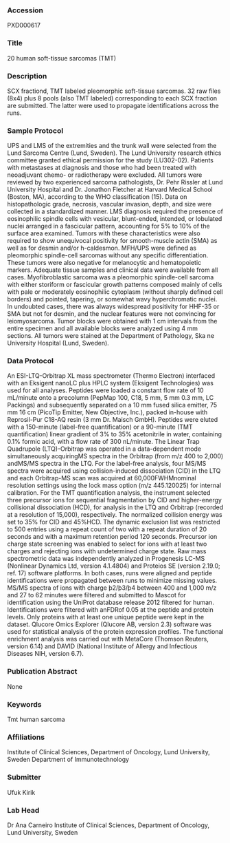 ### Accession
PXD000617

### Title
20 human soft-tissue sarcomas (TMT)

### Description
SCX fractiond, TMT labeled pleomorphic soft-tissue sarcomas. 32 raw files (8x4) plus 8 pools (also TMT labeled) corresponding to each SCX fraction are submitted. The latter were used to propagate identifications across the runs.

### Sample Protocol
UPS and LMS of the extremities and the trunk wall were selected from the Lund Sarcoma Centre (Lund, Sweden). The Lund University research ethics committee granted ethical permission for the study (LU302-02). Patients with metastases at diagnosis and those who had been treated with neoadjuvant chemo- or radiotherapy were excluded. All tumors were reviewed by two experienced sarcoma pathologists, Dr. Pehr Rissler at Lund University Hospital and Dr. Jonathon Fletcher at Harvard Medical School (Boston, MA), according to the WHO classification (15). Data on histopathologic grade, necrosis, vascular invasion, depth, and size were collected in a standardized manner. LMS diagnosis required the presence of eosinophilic spindle cells with vesicular, blunt-ended, intended, or lobulated nuclei arranged in a fascicular pattern, accounting for 5% to 10% of the surface area examined. Tumors with these characteristics were also required to show unequivocal positivity for smooth-muscle actin (SMA) as well as for desmin and/or h-caldesmon. MFH/UPS were defined as pleomorphic spindle-cell sarcomas without any specific differentiation. These tumors were also negative for melanocytic and hematopoietic markers. Adequate tissue samples and clinical data were available from all cases. Myofibroblastic sarcoma was a pleomorphic spindle-cell sarcoma with either storiform or fascicular growth patterns composed mainly of cells with pale or moderately eosinophilic cytoplasm (without sharply defined cell borders) and pointed, tapering, or somewhat wavy hyperchromatic nuclei. In undoubted cases, there was always widespread positivity for HHF-35 or SMA but not for desmin, and the nuclear features were not convincing for leiomyosarcoma. Tumor blocks were obtained with 1 cm intervals from the entire specimen and all available blocks were analyzed using 4 mm sections. All tumors were stained at the Department of Pathology, Ska ne University Hospital (Lund, Sweden).

### Data Protocol
An ESI-LTQ-Orbitrap XL mass spectrometer (Thermo Electron) interfaced with an Eksigent nanoLC plus HPLC system (Eksigent Technologies) was used for all analyses. Peptides were loaded a constant flow rate of 10 mL/minute onto a precolumn (PepMap 100, C18, 5 mm, 5 mm  0.3 mm, LC Packings) and subsequently separated on a 10 mm fused silica emitter, 75 mm  16 cm (PicoTip Emitter, New Objective, Inc.), packed in-house with Reprosil-Pur C18-AQ resin (3 mm Dr. Maisch GmbH). Peptides were eluted with a 150-minute (label-free quantification) or a 90-minute (TMT quantification) linear gradient of 3% to 35% acetonitrile in water, containing 0.1% formic acid, with a flow rate of 300 nL/minute. The Linear Trap Quadrupole (LTQ)-Orbitrap was operated in a data-dependent mode simultaneously acquiringMS spectra in the Orbitrap (from m/z 400 to 2,000) andMS/MS spectra in the LTQ. For the label-free analysis, four MS/MS spectra were acquired using collision-induced dissociation (CID) in the LTQ and each Orbitrap-MS scan was acquired at 60,000FWHMnominal resolution settings using the lock mass option (m/z 445.120025) for internal calibration. For the TMT quantification analysis, the instrument selected three precursor ions for sequential fragmentation by CID and higher-energy collisional dissociation (HCD), for analysis in the LTQ and Orbitrap (recorded at a resolution of 15,000), respectively. The normalized collision energy was set to 35% for CID and 45%HCD. The dynamic exclusion list was restricted to 500 entries using a repeat count of two with a repeat duration of 20 seconds and with a maximum retention period 120 seconds. Precursor ion charge state screening was enabled to select for ions with at least two charges and rejecting ions with undetermined charge state. Raw mass spectrometric data was independently analyzed in Progenesis LC-MS (Nonlinear Dynamics Ltd, version 4.1.4804) and Proteios SE (version 2.19.0; ref. 17) software platforms. In both cases, runs were aligned and peptide identifications were propagated between runs to minimize missing values. MS/MS spectra of ions with charge þ2/þ3/þ4 between 400 and 1,000 m/z and 27 to 62 minutes were filtered and submitted to Mascot for identification using the UniProt database release 2012 filtered for human. Identifications were filtered with anFDRof 0.05 at the peptide and protein levels. Only proteins with at least one unique peptide were kept in the dataset. Qlucore Omics Explorer (Qlucore AB, version 2.3) software was used for statistical analysis of the protein expression profiles. The functional enrichment analysis was carried out with MetaCore (Thomson Reuters, version 6.14) and DAVID (National Institute of Allergy and Infectious Diseases NIH, version 6.7).

### Publication Abstract
None

### Keywords
Tmt human sarcoma

### Affiliations
Institute of Clinical Sciences, Department of Oncology, Lund University, Sweden
Department of Immunotechnology

### Submitter
Ufuk Kirik

### Lab Head
Dr Ana Carneiro
Institute of Clinical Sciences, Department of Oncology, Lund University, Sweden



